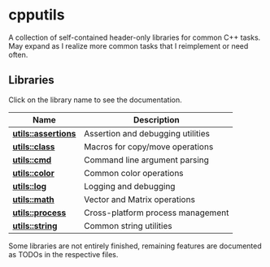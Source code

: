 # cpputils

A collection of self-contained header-only libraries for common C++ tasks.
May expand as I realize more common tasks that I reimplement or need often.

## Libraries

Click on the library name to see the documentation.

| Name                                          | Description                       |
|-----------------------------------------------|-----------------------------------|
| [**utils::assertions**](./docs/assertions.md) | Assertion and debugging utilities |
| [**utils::class**](./docs/class.md)           | Macros for copy/move operations   |
| [**utils::cmd**](./docs/cmdline.md)           | Command line argument parsing     |
| [**utils::color**](./docs/color.md)           | Common color operations           |
| [**utils::log**](./docs/log.md)               | Logging and debugging             |
| [**utils::math**](./docs/math.md)             | Vector and Matrix operations      |
| [**utils::process**](./docs/process.md)       | Cross-platform process management |
| [**utils::string**](./docs/string.md)         | Common string utilities           |

Some libraries are not entirely finished, remaining features are documented
as TODOs in the respective files.
